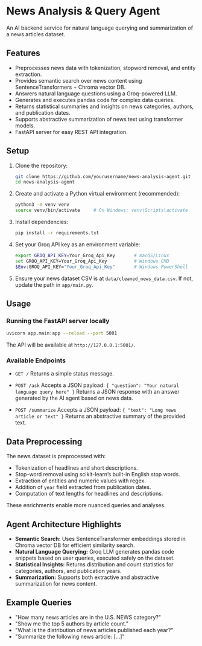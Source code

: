 # News Analysis & Query Agent

An AI backend service for natural language querying and summarization of a news articles dataset.

## Features

* Preprocesses news data with tokenization, stopword removal, and entity extraction.
* Provides semantic search over news content using SentenceTransformers + Chroma vector DB.
* Answers natural language questions using a Groq-powered LLM.
* Generates and executes pandas code for complex data queries.
* Returns statistical summaries and insights on news categories, authors, and publication dates.
* Supports abstractive summarization of news text using transformer models.
* FastAPI server for easy REST API integration.

## Setup

1. Clone the repository:

   ```bash
   git clone https://github.com/yourusername/news-analysis-agent.git
   cd news-analysis-agent
   ```

2. Create and activate a Python virtual environment (recommended):

   ```bash
   python3 -m venv venv
   source venv/bin/activate     # On Windows: venv\Scripts\activate
   ```

3. Install dependencies:

   ```bash
   pip install -r requirements.txt
   ```

4. Set your Groq API key as an environment variable:

   ```bash
   export GROQ_API_KEY=Your_Groq_Api_Key       # macOS/Linux
   set GROQ_API_KEY=Your_Groq_Api_Key          # Windows CMD
   $Env:GROQ_API_KEY="Your_Groq_Api_Key"       # Windows PowerShell
   ```

5. Ensure your news dataset CSV is at `data/cleaned_news_data.csv`. If not, update the path in `app/main.py`.

## Usage

### Running the FastAPI server locally

```bash
uvicorn app.main:app --reload --port 5001
```

The API will be available at `http://127.0.0.1:5001/`.

### Available Endpoints

* `GET /`
  Returns a simple status message.

* `POST /ask`
  Accepts a JSON payload: `{ "question": "Your natural language query here" }`
  Returns a JSON response with an answer generated by the AI agent based on news data.

* `POST /summarize`
  Accepts a JSON payload: `{ "text": "Long news article or text" }`
  Returns an abstractive summary of the provided text.

## Data Preprocessing

The news dataset is preprocessed with:

* Tokenization of headlines and short descriptions.
* Stop-word removal using scikit-learn’s built-in English stop words.
* Extraction of entities and numeric values with regex.
* Addition of `year` field extracted from publication dates.
* Computation of text lengths for headlines and descriptions.

These enrichments enable more nuanced queries and analyses.

## Agent Architecture Highlights

* **Semantic Search:** Uses SentenceTransformer embeddings stored in Chroma vector DB for efficient similarity search.
* **Natural Language Querying:** Groq LLM generates pandas code snippets based on user queries, executed safely on the dataset.
* **Statistical Insights:** Returns distribution and count statistics for categories, authors, and publication years.
* **Summarization:** Supports both extractive and abstractive summarization for news content.

## Example Queries

* "How many news articles are in the U.S. NEWS category?"
* "Show me the top 5 authors by article count."
* "What is the distribution of news articles published each year?"
* "Summarize the following news article: \[...]"





